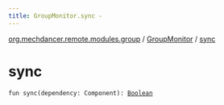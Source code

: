 ```yaml
---
title: GroupMonitor.sync - 
---
```


[org.mechdancer.remote.modules.group](../index.html) / [GroupMonitor](index.html) / [sync](./sync.html)

# sync

`fun sync(dependency: Component): `[`Boolean`](https://kotlinlang.org/api/latest/jvm/stdlib/kotlin/-boolean/index.html)